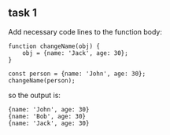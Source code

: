 ## task 1

Add necessary code lines to the function body:

    function changeName(obj) {
        obj = {name: 'Jack', age: 30};
    }

    const person = {name: 'John', age: 30};
    changeName(person);


so the output is:

    {name: 'John', age: 30}
    {name: 'Bob', age: 30}
    {name: 'Jack', age: 30}

